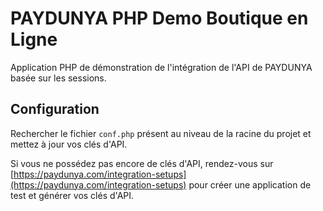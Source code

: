 # PAYDUNYA PHP Demo Boutique en Ligne

Application PHP de démonstration de l'intégration de l'API de PAYDUNYA
basée sur les sessions.

## Configuration

Rechercher le fichier `conf.php` présent au niveau de la racine du projet et mettez à jour vos clés d'API.

Si vous ne possédez pas encore de clés d'API, rendez-vous sur [https://paydunya.com/integration-setups](https://paydunya.com/integration-setups) pour créer une application de test et générer vos clés d'API.

